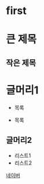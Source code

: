 # first
큰 제목
=======
작은 제목
---------

# 글머리1

* 목록
+ 목록

## 글머리2

- 리스트1
- 리스트2

[네이버](http://www.naver.com)
